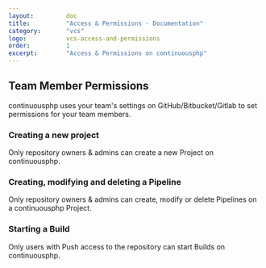 ```yaml
---
layout:         doc
title:          "Access & Permissions - Documentation"
category:       "vcs"
logo:           vcs-access-and-permissions
order:          1
excerpt:        "Access & Permissions on continuousphp"
---
```


## Team Member Permissions

continuousphp uses your team's settings on GitHub/Bitbucket/Gitlab to set permissions for your team members.

### Creating a new project

Only repository owners & admins can create a new Project on continuousphp.

### Creating, modifying and deleting a Pipeline

Only repository owners & admins can create, modify or delete Pipelines on a continuousphp Project.

### Starting a Build

Only users with Push access to the repository can start Builds on continuousphp.